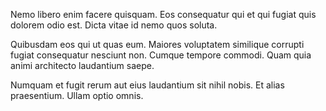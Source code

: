 Nemo libero enim facere quisquam. Eos consequatur qui et qui fugiat quis dolorem odio est. Dicta vitae id nemo quos soluta.
 Quibusdam eos qui ut quas eum. Maiores voluptatem similique corrupti fugiat consequatur nesciunt non. Cumque tempore commodi. Quam quia animi architecto laudantium saepe.
 Numquam et fugit rerum aut eius laudantium sit nihil nobis. Et alias praesentium. Ullam optio omnis.
